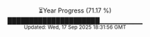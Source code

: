 <p align="center">
⏳Year Progress (71.17 %) <br>
█████████████████████▁▁▁▁▁▁▁▁▁ <br>
<sub>Updated: Wed, 17 Sep 2025 18:31:56 GMT</sub>
</p>

